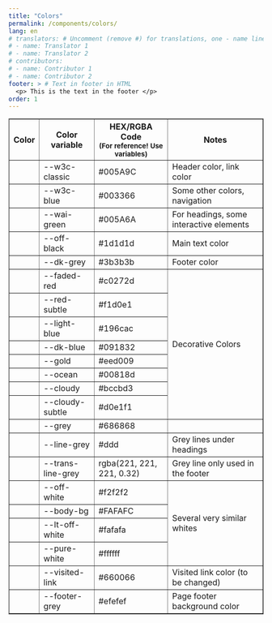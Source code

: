 ```yaml
---
title: "Colors"
permalink: /components/colors/
lang: en
# translators: # Uncomment (remove #) for translations, one - name line per translator.
# - name: Translator 1
# - name: Translator 2
# contributors:
# - name: Contributor 1
# - name: Contributor 2
footer: > # Text in footer in HTML
  <p> This is the text in the footer </p>
order: 1
---
```


<table border>
  <thead>
    <tr>
      <th>Color</th>
      <th>Color variable</th>
      <th>HEX/RGBA Code<br><small>(For reference! Use variables)</small></th>
      <th>Notes</th>
    </tr>
  </thead>
  <tbody>
    <tr><td style="background-color: var(--w3c-classic)"></td><td>--w3c-classic</td><td>#005A9C</td><td>Header color, link color</td></tr>
    <tr><td style="background-color: var(--w3c-blue)"></td><td>--w3c-blue</td><td>#003366</td><td>Some other colors, navigation</td></tr>
    <tr><td style="background-color: var(--wai-green)"></td><td>--wai-green</td><td>#005A6A</td><td>For headings, some interactive elements</td></tr>
    <tr><td style="background-color: var(--off-black);"></td><td>--off-black</td><td>#1d1d1d</td><td>Main text color</td></tr>
    <tr><td style="background-color: var(--dk-grey)"></td><td>--dk-grey</td><td>#3b3b3b</td><td>Footer color</td></tr>
    <tr><td style="background-color: var(--faded-red);"></td><td>--faded-red</td><td>#c0272d</td><td rowspan="8">Decorative Colors</td></tr>
    <tr><td style="background-color: var(--red-subtle);"></td><td>--red-subtle</td><td>#f1d0e1</td></tr>
    <tr><td style="background-color: var(--light-blue);"></td><td>--light-blue</td><td>#196cac</td></tr>
    <tr><td style="background-color: var(--dk-blue);"></td><td>--dk-blue</td><td>#091832</td></tr>
    <tr><td style="background-color: var(--gold);"></td><td>--gold</td><td>#eed009</td></tr>
    <tr><td style="background-color: var(--ocean);"></td><td>--ocean</td><td>#00818d</td></tr>
    <tr><td style="background-color: var(--cloudy);"></td><td>--cloudy</td><td>#bccbd3</td></tr>
    <tr><td style="background-color: var(--cloudy-subtle);"></td><td>--cloudy-subtle</td><td>#d0e1f1</td></tr>
    <tr><td style="background-color: var(--grey);"></td><td>--grey</td><td>#686868</td><td></td></tr>
    <tr><td style="background-color: var(--line-grey);"></td><td>--line-grey</td><td>#ddd</td><td> Grey lines under headings</td></tr>
    <tr><td style="background-color: var(--trans-line-grey);"></td><td>--trans-line-grey</td><td>rgba(221, 221, 221, 0.32)</td><td>Grey line only used in the footer</td></tr>
    <tr><td style="background-color: var(--off-white);"></td><td>--off-white</td><td>#f2f2f2</td><td rowspan="4">Several very similar whites</td></tr>
    <tr><td style="background-color: var(--body-bg);"></td><td>--body-bg</td><td>#FAFAFC</td></tr>
    <tr><td style="background-color: var(--lt-off-white);"></td><td>--lt-off-white</td><td>#fafafa</td></tr>
    <tr><td style="background-color: var(--pure-white);"></td><td>--pure-white</td><td>#ffffff</td></tr>
    <tr><td style="background-color: var(--visited-link);"></td><td>--visited-link</td><td>#660066</td><td>Visited link color (to be changed)</td></tr>
    <tr><td style="background-color: var(--footer-grey);"></td><td>--footer-grey</td><td>#efefef</td><td>Page footer background color</td></tr>
  </tbody>
</table>
